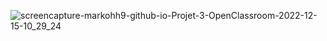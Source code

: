 ![screencapture-markohh9-github-io-Projet-3-OpenClassroom-2022-12-15-10_29_24](https://user-images.githubusercontent.com/111059589/207824719-dc78ac81-8ebe-482c-8200-ddc47a99d95b.png)
